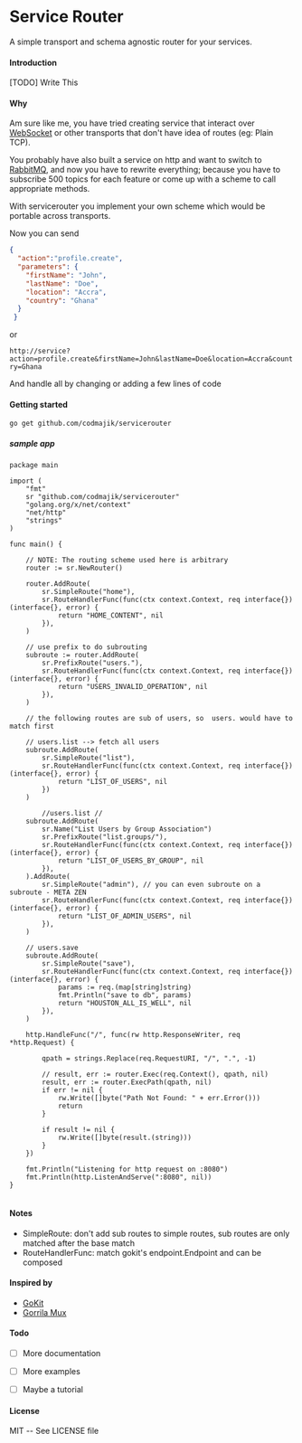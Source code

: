 # Service Router
A simple transport and schema agnostic router for your services. 

#### Introduction
[TODO] Write This

#### Why
Am sure like me, you have tried creating service that interact over [WebSocket](https://wikipedia.org/wiki/WebSocket) or other transports that don't have idea of routes (eg: Plain TCP).

You probably have also built a service on http and want to switch to [RabbitMQ](https://www.rabbitmq.com/), and now you have to rewrite everything; because you have to subscribe 500 topics for each feature or come up with a scheme to call appropriate methods.

With servicerouter you implement your own scheme which would be portable across transports.

Now you can send
```json
{
  "action":"profile.create",
  "parameters": {
    "firstName": "John",
    "lastName": "Doe",
    "location": "Accra",
    "country": "Ghana"
  }
 }
 ```

or 

`
  http://service?action=profile.create&firstName=John&lastName=Doe&location=Accra&country=Ghana
`

And handle all by changing or adding a few lines of code

#### Getting started

```shell
go get github.com/codmajik/servicerouter
```

##### sample app
```golang
package main

import (
	"fmt"
	sr "github.com/codmajik/servicerouter"
	"golang.org/x/net/context"
	"net/http"
	"strings"
)

func main() {

	// NOTE: The routing scheme used here is arbitrary
	router := sr.NewRouter()

	router.AddRoute( 
		sr.SimpleRoute("home"),
		sr.RouteHandlerFunc(func(ctx context.Context, req interface{}) (interface{}, error) {
			return "HOME_CONTENT", nil
		}),
	)

	// use prefix to do subrouting
	subroute := router.AddRoute(
		sr.PrefixRoute("users."),
		sr.RouteHandlerFunc(func(ctx context.Context, req interface{}) (interface{}, error) {
			return "USERS_INVALID_OPERATION", nil
		}),
	)

	// the following routes are sub of users, so  users. would have to match first

	// users.list --> fetch all users
	subroute.AddRoute(
		sr.SimpleRoute("list"),
		sr.RouteHandlerFunc(func(ctx context.Context, req interface{}) (interface{}, error) {
			return "LIST_OF_USERS", nil
		})
	)

		//users.list //
	subroute.AddRoute(
		sr.Name("List Users by Group Association")
		sr.PrefixRoute("list.groups/"),
		sr.RouteHandlerFunc(func(ctx context.Context, req interface{}) (interface{}, error) {
			return "LIST_OF_USERS_BY_GROUP", nil
		}),
	).AddRoute(
		sr.SimpleRoute("admin"), // you can even subroute on a subroute - META ZEN
		sr.RouteHandlerFunc(func(ctx context.Context, req interface{}) (interface{}, error) {
			return "LIST_OF_ADMIN_USERS", nil
		}),
	)

	// users.save
	subroute.AddRoute( 
		sr.SimpleRoute("save"),
		sr.RouteHandlerFunc(func(ctx context.Context, req interface{}) (interface{}, error) {
			params := req.(map[string]string)
			fmt.Println("save to db", params)
			return "HOUSTON_ALL_IS_WELL", nil
		}),
	)

	http.HandleFunc("/", func(rw http.ResponseWriter, req *http.Request) {

		qpath = strings.Replace(req.RequestURI, "/", ".", -1)

		// result, err := router.Exec(req.Context(), qpath, nil)
		result, err := router.ExecPath(qpath, nil)
		if err != nil {
			rw.Write([]byte("Path Not Found: " + err.Error()))
			return
		}

		if result != nil {
			rw.Write([]byte(result.(string)))
		}
	})

	fmt.Println("Listening for http request on :8080")
	fmt.Println(http.ListenAndServe(":8080", nil))
}


```
#### Notes
* SimpleRoute: don't add sub routes to simple routes, sub routes are only matched after the base match
* RouteHandlerFunc: match gokit's endpoint.Endpoint and can be composed


#### Inspired by
- [GoKit](http://gokit.io)
- [Gorrila Mux](http://www.gorillatoolkit.org/pkg/mux)


#### Todo
- [ ] More documentation
- [ ] More examples
- [ ] Maybe a tutorial


#### License
MIT  -- See LICENSE file

